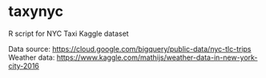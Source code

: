 # taxynyc
R script for NYC Taxi Kaggle dataset

Data source: https://cloud.google.com/bigquery/public-data/nyc-tlc-trips
Weather data: https://www.kaggle.com/mathijs/weather-data-in-new-york-city-2016
